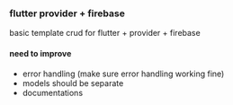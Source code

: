 ### flutter provider + firebase
basic template crud for flutter + provider + firebase

#### need to improve
- error handling (make sure error handling working fine)
- models should be separate
- documentations

